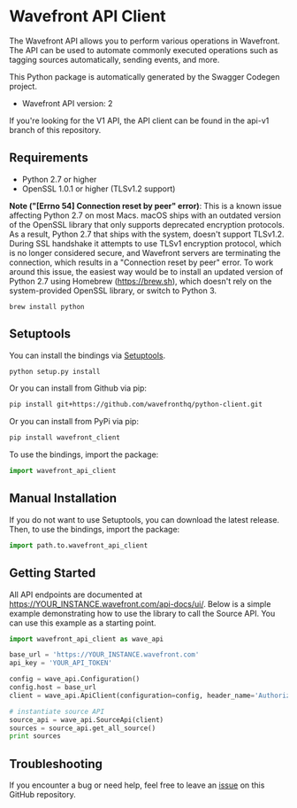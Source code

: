 # Wavefront API Client

The Wavefront API allows you to perform various operations in Wavefront. The API can be used to automate commonly executed operations such as tagging sources automatically, sending events, and more.

This Python package is automatically generated by the Swagger Codegen project.

- Wavefront API version: 2

If you're looking for the V1 API, the API client can be found in the api-v1 branch of this repository.

## Requirements

- Python 2.7 or higher 
- OpenSSL 1.0.1 or higher (TLSv1.2 support)

**Note ("[Errno 54] Connection reset by peer" error)**:
This is a known issue affecting Python 2.7 on most Macs. macOS ships with an outdated version of the OpenSSL library that only supports deprecated encryption protocols. As a result, Python 2.7 that ships with the system, doesn't support TLSv1.2. During SSL handshake it attempts to use TLSv1 encryption protocol, which is no longer considered secure, and Wavefront servers are terminating the connection, which results in a "Connection reset by peer" error.
To work around this issue, the easiest way would be to install an updated version of Python 2.7 using Homebrew (https://brew.sh), which doesn't rely on the system-provided OpenSSL library, or switch to Python 3.

```
brew install python
```

## Setuptools
You can install the bindings via [Setuptools](http://pypi.python.org/pypi/setuptools).

```sh
python setup.py install
```

Or you can install from Github via pip:

```sh
pip install git+https://github.com/wavefronthq/python-client.git
```

Or you can install from PyPi via pip:

```sh
pip install wavefront_client
```


To use the bindings, import the package:

```python
import wavefront_api_client
```

## Manual Installation
If you do not want to use Setuptools, you can download the latest release.
Then, to use the bindings, import the package:

```python
import path.to.wavefront_api_client
```

## Getting Started

All API endpoints are documented at https://YOUR_INSTANCE.wavefront.com/api-docs/ui/. Below is a simple example demonstrating how to use the library to call the Source API. You can use this example as a starting point.

```python
import wavefront_api_client as wave_api

base_url = 'https://YOUR_INSTANCE.wavefront.com'
api_key = 'YOUR_API_TOKEN'

config = wave_api.Configuration()
config.host = base_url
client = wave_api.ApiClient(configuration=config, header_name='Authorization', header_value='Bearer ' + api_key)

# instantiate source API
source_api = wave_api.SourceApi(client)
sources = source_api.get_all_source()
print sources
```

## Troubleshooting

If you encounter a bug or need help, feel free to leave an [issue](https://github.com/wavefrontHQ/python-client/issues) on this GitHub repository.
